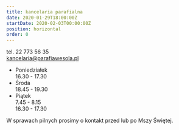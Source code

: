 ```yaml
---
title: kancelaria parafialna
date: 2020-01-29T18:00:00Z
startDate: 2020-02-03T00:00:00Z
position: horizontal
order: 0
---
```


tel. 22 773 56 35  
kancelaria@parafiawesola.pl

- Poniedziałek\
  16.30 - 17.30
- Środa\
  18.45 - 19.30
- Piątek\
  7.45 - 8.15\
  16.30 - 17.30

W sprawach pilnych prosimy o kontakt przed lub po Mszy Świętej.
